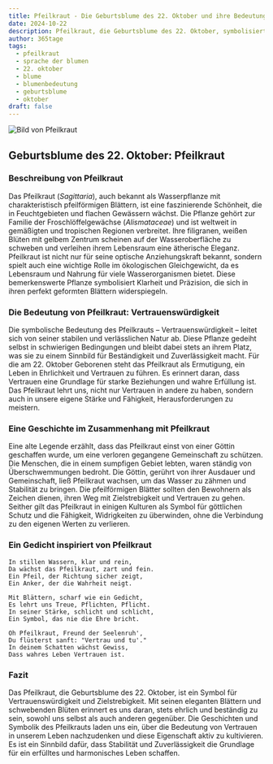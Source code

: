 ```yaml
---
title: Pfeilkraut - Die Geburtsblume des 22. Oktober und ihre Bedeutung
date: 2024-10-22
description: Pfeilkraut, die Geburtsblume des 22. Oktober, symbolisiert Vertrauenswürdigkeit. Erfahre mehr über ihre Geschichte, Bedeutung und Symbolik in der Sprache der Blumen.
author: 365tage
tags:
  - pfeilkraut
  - sprache der blumen
  - 22. oktober
  - blume
  - blumenbedeutung
  - geburtsblume
  - oktober
draft: false
---
```


![Bild von Pfeilkraut](https://cdn.pixabay.com/photo/2018/06/11/19/14/arrowhead-3469144_640.jpg#center)


## Geburtsblume des 22. Oktober: Pfeilkraut

### Beschreibung von Pfeilkraut

Das Pfeilkraut (_Sagittaria_), auch bekannt als Wasserpflanze mit charakteristisch pfeilförmigen Blättern, ist eine faszinierende Schönheit, die in Feuchtgebieten und flachen Gewässern wächst. Die Pflanze gehört zur Familie der Froschlöffelgewächse (_Alismataceae_) und ist weltweit in gemäßigten und tropischen Regionen verbreitet. Ihre filigranen, weißen Blüten mit gelbem Zentrum scheinen auf der Wasseroberfläche zu schweben und verleihen ihrem Lebensraum eine ätherische Eleganz. Pfeilkraut ist nicht nur für seine optische Anziehungskraft bekannt, sondern spielt auch eine wichtige Rolle im ökologischen Gleichgewicht, da es Lebensraum und Nahrung für viele Wasserorganismen bietet. Diese bemerkenswerte Pflanze symbolisiert Klarheit und Präzision, die sich in ihren perfekt geformten Blättern widerspiegeln.

### Die Bedeutung von Pfeilkraut: Vertrauenswürdigkeit

Die symbolische Bedeutung des Pfeilkrauts – Vertrauenswürdigkeit – leitet sich von seiner stabilen und verlässlichen Natur ab. Diese Pflanze gedeiht selbst in schwierigen Bedingungen und bleibt dabei stets an ihrem Platz, was sie zu einem Sinnbild für Beständigkeit und Zuverlässigkeit macht. Für die am 22. Oktober Geborenen steht das Pfeilkraut als Ermutigung, ein Leben in Ehrlichkeit und Vertrauen zu führen. Es erinnert daran, dass Vertrauen eine Grundlage für starke Beziehungen und wahre Erfüllung ist. Das Pfeilkraut lehrt uns, nicht nur Vertrauen in andere zu haben, sondern auch in unsere eigene Stärke und Fähigkeit, Herausforderungen zu meistern.

### Eine Geschichte im Zusammenhang mit Pfeilkraut

Eine alte Legende erzählt, dass das Pfeilkraut einst von einer Göttin geschaffen wurde, um eine verloren gegangene Gemeinschaft zu schützen. Die Menschen, die in einem sumpfigen Gebiet lebten, waren ständig von Überschwemmungen bedroht. Die Göttin, gerührt von ihrer Ausdauer und Gemeinschaft, ließ Pfeilkraut wachsen, um das Wasser zu zähmen und Stabilität zu bringen. Die pfeilförmigen Blätter sollten den Bewohnern als Zeichen dienen, ihren Weg mit Zielstrebigkeit und Vertrauen zu gehen. Seither gilt das Pfeilkraut in einigen Kulturen als Symbol für göttlichen Schutz und die Fähigkeit, Widrigkeiten zu überwinden, ohne die Verbindung zu den eigenen Werten zu verlieren.

### Ein Gedicht inspiriert von Pfeilkraut

```
In stillen Wassern, klar und rein,  
Da wächst das Pfeilkraut, zart und fein.  
Ein Pfeil, der Richtung sicher zeigt,  
Ein Anker, der die Wahrheit neigt.  

Mit Blättern, scharf wie ein Gedicht,  
Es lehrt uns Treue, Pflichten, Pflicht.  
In seiner Stärke, schlicht und schlicht,  
Ein Symbol, das nie die Ehre bricht.  

Oh Pfeilkraut, Freund der Seelenruh',  
Du flüsterst sanft: "Vertrau und tu'."  
In deinem Schatten wächst Gewiss,  
Dass wahres Leben Vertrauen ist.  
```

### Fazit

Das Pfeilkraut, die Geburtsblume des 22. Oktober, ist ein Symbol für Vertrauenswürdigkeit und Zielstrebigkeit. Mit seinen eleganten Blättern und schwebenden Blüten erinnert es uns daran, stets ehrlich und beständig zu sein, sowohl uns selbst als auch anderen gegenüber. Die Geschichten und Symbolik des Pfeilkrauts laden uns ein, über die Bedeutung von Vertrauen in unserem Leben nachzudenken und diese Eigenschaft aktiv zu kultivieren. Es ist ein Sinnbild dafür, dass Stabilität und Zuverlässigkeit die Grundlage für ein erfülltes und harmonisches Leben schaffen.